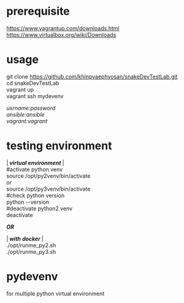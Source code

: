 
# prerequisite  
https://www.vagrantup.com/downloads.html 
https://www.virtualbox.org/wiki/Downloads  

# usage  
git clone https://github.com/khinpyaephyosan/snakeDevTestLab.git  
cd snakeDevTestLab  
vagrant up  
vagrant ssh mydevenv 

<i>usrname:password  
ansible:ansible  
vagrant:vagrant</i>

# testing environment 
|<b><i> virtual environment </i></b>|  
#activate python venv  
source /opt/py2venv/bin/activate  
<i>or</i>  
source /opt/py3venv/bin/activate  
#check python version  
python --version  
#deactivate python2 venv  
deactivate  

<b><i> OR </i></b>  

|<b><i> with docker </i></b>|  
./opt/runme_py2.sh  
./opt/runme_py3.sh  

# pydevenv
for multiple python virtual environment
